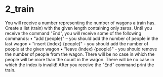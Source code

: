 # 2_train
You will receive a number representing the number of wagons a train has. Create a list (train) with the given length containing only zeros. Until you receive the command "End", you will receive some of the following commands:
•	"add {people}" – you should add the number of people in the last wagon
•	"insert {index} {people}" - you should add the number of people at the given wagon
•	"leave {index} {people}" - you should remove the number of people from the wagon. There will be no case in which the people will be more than the count in the wagon.
There will be no case in which the index is invalid!
After you receive the "End" command print the train.
